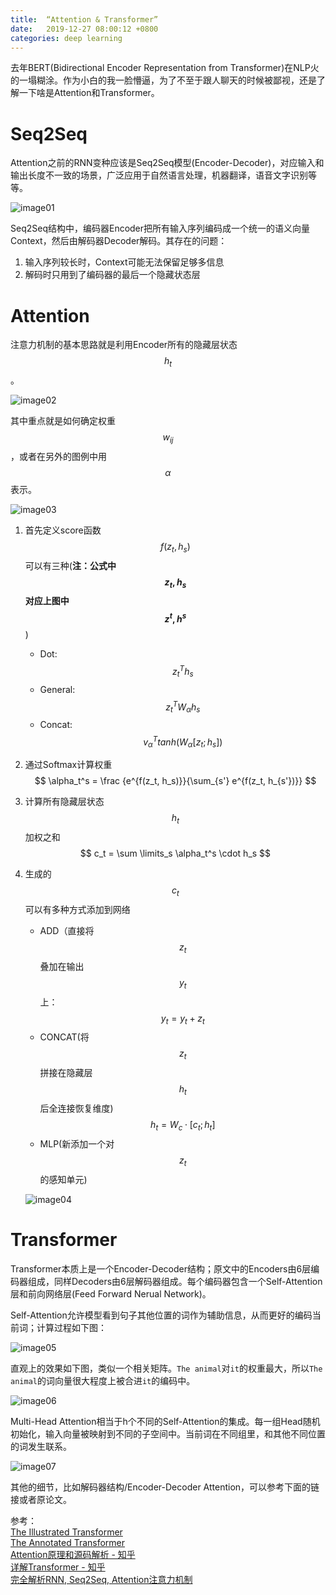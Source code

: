 ```yaml
---
title:  “Attention & Transformer”
date:   2019-12-27 08:00:12 +0800
categories: deep learning
---
```


去年BERT(Bidirectional Encoder Representation from Transformer)在NLP火的一塌糊涂。作为小白的我一脸懵逼，为了不至于跟人聊天的时候被鄙视，还是了解一下啥是Attention和Transformer。


# Seq2Seq

Attention之前的RNN变种应该是Seq2Seq模型(Encoder-Decoder)，对应输入和输出长度不一致的场景，广泛应用于自然语言处理，机器翻译，语音文字识别等等。

![image01]({{site.baseurl}}/image/20191227/seq2seq.jpg)

Seq2Seq结构中，编码器Encoder把所有输入序列编码成一个统一的语义向量Context，然后由解码器Decoder解码。其存在的问题：
1. 输入序列较长时，Context可能无法保留足够多信息
2. 解码时只用到了编码器的最后一个隐藏状态层

# Attention

注意力机制的基本思路就是利用Encoder所有的隐藏层状态$$h_t$$。

![image02]({{site.baseurl}}/image/20191227/attention.jpg)

其中重点就是如何确定权重$$w_{ij}$$，或者在另外的图例中用$$\alpha$$表示。

![image03]({{site.baseurl}}/image/20191227/attention_model.jpg)

1. 首先定义score函数$$f(z_t, h_s)$$可以有三种(**注：公式中$$z_t, h_s$$对应上图中$$z^t, h^s$$**)
    * Dot: $$z_t^T h_s$$
    * General: $$z_t^T W_\alpha h_s$$
    * Concat: $$v_\alpha^T tanh(W_\alpha [z_t; h_s])$$

2. 通过Softmax计算权重
    $$
    \alpha_t^s = \frac {e^{f(z_t, h_s)}}{\sum_{s'} e^{f(z_t, h_{s'})}}
    $$

3. 计算所有隐藏层状态$$h_t$$加权之和
    $$
    c_t = \sum \limits_s \alpha_t^s \cdot h_s
    $$

4. 生成的$$c_t$$可以有多种方式添加到网络
    * ADD（直接将$$z_t$$叠加在输出$$y_t$$上：
    $$
    y_t = y_t + z_t
    $$
    * CONCAT(将$$z_t$$拼接在隐藏层$$h_t$$后全连接恢复维度)
    $$
    h_t = W_c \cdot [c_t; h_t]
    $$
    * MLP(新添加一个对$$z_t$$的感知单元)

    ![image04]({{site.baseurl}}/image/20191227/attention_zt.jpg)

# Transformer

Transformer本质上是一个Encoder-Decoder结构；原文中的Encoders由6层编码器组成，同样Decoders由6层解码器组成。每个编码器包含一个Self-Attention层和前向网络层(Feed Forward Nerual Network)。

Self-Attention允许模型看到句子其他位置的词作为辅助信息，从而更好的编码当前词；计算过程如下图：

![image05]({{site.baseurl}}/image/20191227/self_attention.png)

直观上的效果如下图，类似一个相关矩阵。`The animal`对`it`的权重最大，所以`The animal`的词向量很大程度上被合进`it`的编码中。

![image06]({{site.baseurl}}/image/20191227/self_attention_visualization.png)

Multi-Head Attention相当于h个不同的Self-Attention的集成。每一组Head随机初始化，输入向量被映射到不同的子空间中。当前词在不同组里，和其他不同位置的词发生联系。

![image07]({{site.baseurl}}/image/20191227/multi_head.png)

其他的细节，比如解码器结构/Encoder-Decoder Attention，可以参考下面的链接或者原论文。

参考：  
[The Illustrated Transformer](https://blog.csdn.net/yujianmin1990/article/details/85221271)  
[The Annotated Transformer](https://nlp.seas.harvard.edu/2018/04/03/attention.html)  
[Attention原理和源码解析 - 知乎](https://zhuanlan.zhihu.com/p/43493999)  
[详解Transformer - 知乎](https://zhuanlan.zhihu.com/p/48508221)  
[完全解析RNN, Seq2Seq, Attention注意力机制](https://zhuanlan.zhihu.com/p/51383402)
